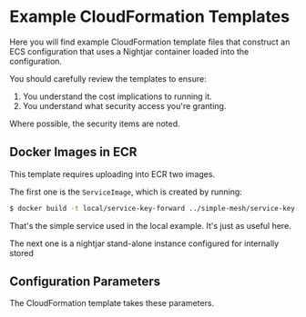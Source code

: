 # Example CloudFormation Templates

Here you will find example CloudFormation template files that construct an ECS configuration that uses a Nightjar container loaded into the configuration.

You should carefully review the templates to ensure:

1. You understand the cost implications to running it.
1. You understand what security access you're granting.

Where possible, the security items are noted.

## Docker Images in ECR

This template requires uploading into ECR two images.

The first one is the `ServiceImage`, which is created by running:

```bash
$ docker build -t local/service-key-forward ../simple-mesh/service-key-forward
```

That's the simple service used in the local example.  It's just as useful here.

The next one is a nightjar stand-alone instance configured for internally stored 

## Configuration Parameters

The CloudFormation template takes these parameters.

